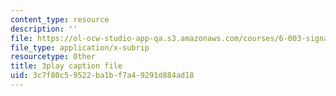 ```yaml
---
content_type: resource
description: ''
file: https://ol-ocw-studio-app-qa.s3.amazonaws.com/courses/6-003-signals-and-systems-fall-2011/3c7f80c59522ba1bf7a49291d884ad18_HDYAbIA-DNY.srt
file_type: application/x-subrip
resourcetype: Other
title: 3play caption file
uid: 3c7f80c5-9522-ba1b-f7a4-9291d884ad18
---
```

